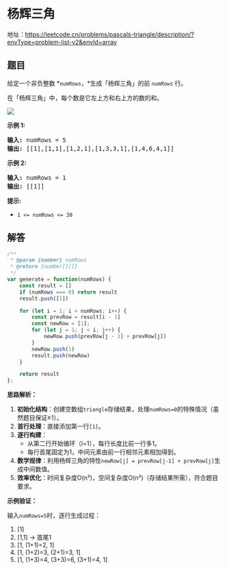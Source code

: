 # 杨辉三角

地址：https://leetcode.cn/problems/pascals-triangle/description/?envType=problem-list-v2&envId=array


## 题目


给定一个非负整数 *`numRows`，*生成「杨辉三角」的前 *`numRows`* 行。

在「杨辉三角」中，每个数是它左上方和右上方的数的和。

![](https://pic.leetcode-cn.com/1626927345-DZmfxB-PascalTriangleAnimated2.gif)

**示例 1:**

<pre><strong>输入:</strong> numRows = 5
<strong>输出:</strong> [[1],[1,1],[1,2,1],[1,3,3,1],[1,4,6,4,1]]
</pre>

**示例 2:**

<pre><strong>输入:</strong> numRows = 1
<strong>输出:</strong> [[1]]
</pre>

**提示:**

* `1 <= numRows <= 30`


## 解答

```js
/**
 * @param {number} numRows
 * @return {number[][]}
 */
var generate = function(numRows) {
    const result = []
    if (numRows === 0) return result
    result.push([1])

    for (let i = 1; i < numRows; i++) {
        const prevRow = result[i - 1]
        const newRow = [1];
        for (let j = 1; j < i; j++) {
            newRow.push(prevRow[j - 1] + prevRow[j])
        }
        newRow.push(1)
        result.push(newRow)
    }

    return result
};
```


**思路解析：**

1. **初始化结构**：创建空数组`triangle`存储结果，处理`numRows=0`的特殊情况（虽然题目保证≥1）。
2. **首行处理**：直接添加第一行`[1]`。
3. **逐行构建**：
   * 从第二行开始循环（i=1），每行长度比前一行多1。
   * 每行首尾固定为1，中间元素由前一行相邻元素相加得到。
4. **数学规律**：利用杨辉三角的特性`newRow[j] = prevRow[j-1] + prevRow[j]`生成中间数值。
5. **效率优化**：时间复杂度O(n²)，空间复杂度O(n²)（存储结果所需），符合题目要求。

**示例验证：**

输入`numRows=5`时，逐行生成过程：

1. [1]
2. [1,1] → 首尾1
3. [1, (1+1)=2, 1]
4. [1, (1+2)=3, (2+1)=3, 1]
5. [1, (1+3)=4, (3+3)=6, (3+1)=4, 1]
